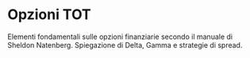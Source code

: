 # Opzioni TOT

Elementi fondamentali sulle opzioni finanziarie secondo il manuale di Sheldon Natenberg. Spiegazione di Delta, Gamma e strategie di spread.
